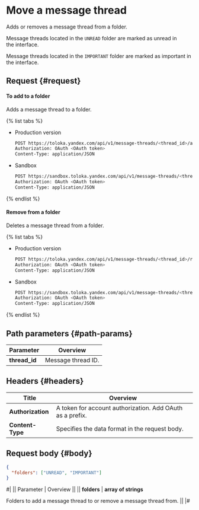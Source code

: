 # Move a message thread

Adds or removes a message thread from a folder.

Message threads located in the `UNREAD` folder are marked as unread in the interface.

Message threads located in the `IMPORTANT` folder are marked as important in the interface.

## Request {#request}

#### To add to a folder

Adds a message thread to a folder.

{% list tabs %}

- Production version

    ```bash
    POST https://toloka.yandex.com/api/v1/message-threads/<thread_id>/add-to-folders
    Authorization: OAuth <OAuth token>
    Content-Type: application/JSON
    ```

- Sandbox

    ```bash
    POST https://sandbox.toloka.yandex.com/api/v1/message-threads/<thread_id>/add-to-folders
    Authorization: OAuth <OAuth token>
    Content-Type: application/JSON
    ```

{% endlist %}

#### Remove from a folder

Deletes a message thread from a folder.

{% list tabs %}

- Production version

    ```bash
    POST https://toloka.yandex.com/api/v1/message-threads/<thread_id>/remove-from-folders
    Authorization: OAuth <OAuth token>
    Content-Type: application/JSON
    ```

- Sandbox

    ```bash
    POST https://sandbox.toloka.yandex.com/api/v1/message-threads/<thread_id>/remove-from-folders
    Authorization: OAuth <OAuth token>
    Content-Type: application/JSON
    ```

{% endlist %}

## Path parameters {#path-params}

Parameter | Overview
----- | -----
**thread_id** | Message thread ID.

## Headers {#headers}

Title | Overview
----- | -----
**Authorization** | A token for account authorization. Add OAuth as a prefix.
**Content-Type** | Specifies the data format in the request body.

## Request body {#body}

```json
{
  "folders": ["UNREAD", "IMPORTANT"]
}
```

#|
|| Parameter | Overview ||
|| **folders** | **array of strings**

Folders to add a message thread to or remove a message thread from. ||
|#